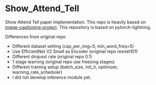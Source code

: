 # Show_Attend_Tell

Show Attend Tell paper implementation. This repo is heavily based on [image-captioning-project](https://github.com/sgrvinod/a-PyTorch-Tutorial-to-Image-Captioning).
This repository is based on pytorch-lightning.

Differences from original repo

- Different dataset setting (cap_per_img=5, min_word_freq=5)
- Use EfficientNet V2 Small as Encoder (original repo resnet101)
- Different dropout rate (original repo 0.1)
- 1 stage learning (original repo use freezing stages)
- Different training setup (batch_size, init_lr, optimizer, learning_rate_scheduler)
- I did not develop inference module yet.

